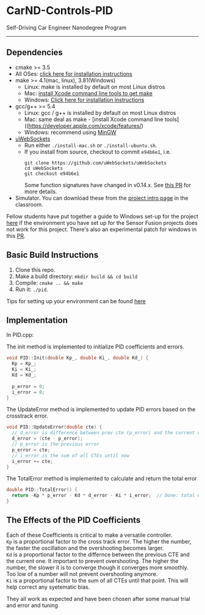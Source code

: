 # CarND-Controls-PID
Self-Driving Car Engineer Nanodegree Program

---

## Dependencies

* cmake >= 3.5
 * All OSes: [click here for installation instructions](https://cmake.org/install/)
* make >= 4.1(mac, linux), 3.81(Windows)
  * Linux: make is installed by default on most Linux distros
  * Mac: [install Xcode command line tools to get make](https://developer.apple.com/xcode/features/)
  * Windows: [Click here for installation instructions](http://gnuwin32.sourceforge.net/packages/make.htm)
* gcc/g++ >= 5.4
  * Linux: gcc / g++ is installed by default on most Linux distros
  * Mac: same deal as make - [install Xcode command line tools]((https://developer.apple.com/xcode/features/)
  * Windows: recommend using [MinGW](http://www.mingw.org/)
* [uWebSockets](https://github.com/uWebSockets/uWebSockets)
  * Run either `./install-mac.sh` or `./install-ubuntu.sh`.
  * If you install from source, checkout to commit `e94b6e1`, i.e.
    ```
    git clone https://github.com/uWebSockets/uWebSockets 
    cd uWebSockets
    git checkout e94b6e1
    ```
    Some function signatures have changed in v0.14.x. See [this PR](https://github.com/udacity/CarND-MPC-Project/pull/3) for more details.
* Simulator. You can download these from the [project intro page](https://github.com/udacity/self-driving-car-sim/releases) in the classroom.

Fellow students have put together a guide to Windows set-up for the project [here](https://s3-us-west-1.amazonaws.com/udacity-selfdrivingcar/files/Kidnapped_Vehicle_Windows_Setup.pdf) if the environment you have set up for the Sensor Fusion projects does not work for this project. There's also an experimental patch for windows in this [PR](https://github.com/udacity/CarND-PID-Control-Project/pull/3).

## Basic Build Instructions

1. Clone this repo.
2. Make a build directory: `mkdir build && cd build`
3. Compile: `cmake .. && make`
4. Run it: `./pid`. 

Tips for setting up your environment can be found [here](https://classroom.udacity.com/nanodegrees/nd013/parts/40f38239-66b6-46ec-ae68-03afd8a601c8/modules/0949fca6-b379-42af-a919-ee50aa304e6a/lessons/f758c44c-5e40-4e01-93b5-1a82aa4e044f/concepts/23d376c7-0195-4276-bdf0-e02f1f3c665d)


## Implementation

In PID.cpp:

The init method is implemented to initialize PID coefficients and errors.
```c++
void PID::Init(double Kp_, double Ki_, double Kd_) {
  Kp = Kp_;
  Ki = Ki_;
  Kd = Kd_;
  
  p_error = 0;
  i_error = 0;
}
```

The UpdateError method is implemented to update PID errors based on the crosstrack error.

```c++
void PID::UpdateError(double cte) {
  // d_error is difference between prev cte (p_error) and the current one
  d_error = (cte - p_error);
  // p_error is the previous error
  p_error = cte;
  // i_error is the sum of all CTEs until now
  i_error += cte;
}
```

The TotalError method is implemented to calculate and return the total error
```c++
double PID::TotalError() {
  return -Kp * p_error - Kd * d_error - Ki * i_error;  // Done: total error
}
```
## The Effects of the PID Coefficients
Each of these Coefficients is critical to make a versatile controller.  
`Kp` is a proportional factor to the cross track error. The higher the number, the faster the oscillation and the overshooting becomes larger.  
`Kd` is a proportional factor to the differnce between the previous CTE and the current one. It important to prevent overshooting. The higher the number, the slower it is to converge though it converges more smoothly. Too low of a number will not prevent overshooting anymore.  
`Ki` is a proportional factor to the sum of all CTEs until that point. This will help correct any syetematic bias. 

They all work as expected and have been chosen after some manual trial and error and tuning

